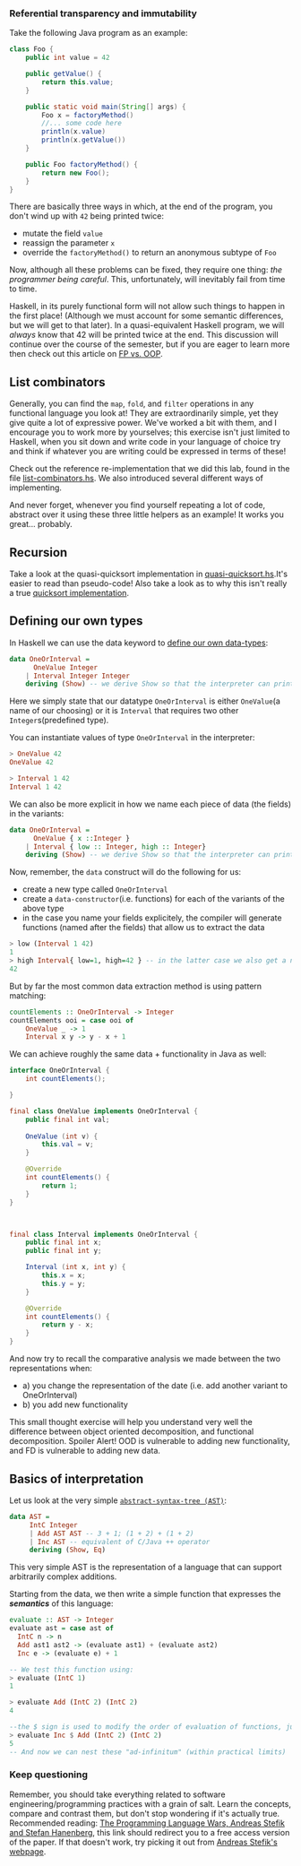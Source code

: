 ### Referential transparency and immutability

Take the following Java program as an example:
```Java
class Foo {
	public int value = 42

	public getValue() {
		return this.value;
	}

	public static void main(String[] args) {
		Foo x = factoryMethod()
		//... some code here
		println(x.value)
		println(x.getValue())
	}

	public Foo factoryMethod() {
		return new Foo();
	}
}
```
There are basically three ways in which, at the end of the program, you don't wind up with `42` being printed twice:
  * mutate the field `value`
  * reassign the parameter `x`
  * override the `factoryMethod()` to return an anonymous subtype of `Foo`

Now, although all these problems can be fixed, they require one thing: *the programmer being careful*. This, unfortunately, will inevitably fail from time to time.  

Haskell, in its purely functional form will not allow such things to happen in the first place! (Although we must account for some semantic differences, but we will get to that later). In a quasi-equivalent Haskell program, we will *always* know that 42 will be printed twice at the end. This discussion will continue over the course of the semester, but if you are eager to learn more then check out this article on [FP vs. OOP](http://www.haskell.org/haskellwiki/The_Monad.Reader/Issue3/Functional_Programming_vs_Object_Oriented_Programming).

List combinators
---------------------------------------

Generally, you can find the `map`, `fold`, and `filter` operations in any functional language you look at! They are extraordinarily simple, yet they give quite a lot of expressive power. We've worked a bit with them, and I encourage you to work more by yourselves; this exercise isn't just limited to Haskell, when you sit down and write code in your language of choice try and think if whatever you are writing could be expressed in terms of these!  

Check out the reference re-implementation that we did this lab, found in the file [list-combinators.hs](./list-combinators.hs). We also introduced several different ways of implementing.  

And never forget, whenever you find yourself repeating a lot of code, abstract over it using these three little helpers as an example! It works you great... probably.

Recursion
---------------------------------------

Take a look at the quasi-quicksort implementation in [quasi-quicksort.hs](./quasi-quicksort.hs).It's easier to read than pseudo-code! Also take a look as to why this isn't really a true [quicksort implementation](http://www.haskell.org/haskellwiki/Introduction#Quicksort_in_Haskell).

Defining our own types
---------------------------------------

In Haskell we can use the data keyword to [define our own data-types](http://www.haskell.org/haskellwiki/Algebraic_data_type):

```Haskell
data OneOrInterval = 
      OneValue Integer
    | Interval Integer Integer
    deriving (Show) -- we derive Show so that the interpreter can print the value of type list
```
Here we simply state that our datatype `OneOrInterval` is either `OneValue`(a name of our choosing) or it is `Interval` that requires two other `Integer`s(predefined type).

You can instantiate values of type `OneOrInterval` in the interpreter:

```Haskell
> OneValue 42
OneValue 42

> Interval 1 42
Interval 1 42
```

We can also be more explicit in how we name each piece of data (the fields) in the variants:
```Haskell
data OneOrInterval = 
      OneValue { x ::Integer }
    | Interval { low :: Integer, high :: Integer}
    deriving (Show) -- we derive Show so that the interpreter can print the value of type list
```

Now, remember, the `data` construct will do the following for us:
  * create a new type called `OneOrInterval`
  * create a `data-constructor`(i.e. functions) for each of the variants of the above type
  * in the case you name your fields explicitely, the compiler will generate functions (named after the fields) that allow us to extract the data

```Haskell
> low (Interval 1 42)
1
> high Interval{ low=1, high=42 } -- in the latter case we also get a neat way of constructing our data, as well.
42
```

But by far the most common data extraction method is using pattern matching:
```Haskell
countElements :: OneOrInterval -> Integer
countElements ooi = case ooi of
    OneValue _ -> 1
    Interval x y -> y - x + 1
```

We can achieve roughly the same data + functionality in Java as well:
```Java
interface OneOrInterval {
    int countElements();

}

final class OneValue implements OneOrInterval {
    public final int val;
    
    OneValue (int v) {
        this.val = v;
    }

    @Override
    int countElements() {
        return 1;
    }
}



final class Interval implements OneOrInterval {
    public final int x;
    public final int y;

    Interval (int x, int y) {
        this.x = x;
        this.y = y;
    }

    @Override
    int countElements() {
        return y - x; 
    }
}
```
And now try to recall the comparative analysis we made between the two representations when:
  * a) you change the representation of the date (i.e. add another variant to OneOrInterval)
  * b) you add new functionality

This small thought exercise will help you understand very well the difference between object oriented decomposition, and functional decomposition. Spoiler Alert! OOD is vulnerable to adding new functionality, and FD is vulnerable to adding new data.

Basics of interpretation
---------------------------------------
Let us look at the very simple [`abstract-syntax-tree (AST)`](http://en.wikipedia.org/wiki/Abstract_syntax_tree):
```Haskell
data AST = 
     IntC Integer
     | Add AST AST -- 3 + 1; (1 + 2) + (1 + 2)
     | Inc AST -- equivalent of C/Java ++ operator
     deriving (Show, Eq)
```

This very simple AST is the representation of a language that can support arbitrarily complex additions.  

Starting from the data, we then write a simple function that expresses the **_semantics_** of this language:

```Haskell
evaluate :: AST -> Integer 
evaluate ast = case ast of
  IntC n -> n
  Add ast1 ast2 -> (evaluate ast1) + (evaluate ast2)
  Inc e -> (evaluate e) + 1 

-- We test this function using:
> evaluate (IntC 1)
1

> evaluate Add (IntC 2) (IntC 2)
4

--the $ sign is used to modify the order of evaluation of functions, just like parentheses do.
> evaluate Inc $ Add (IntC 2) (IntC 2)
5
-- And now we can nest these "ad-infinitum" (within practical limits)
```  

### Keep questioning

Remember, you should take everything related to software engineering/programming practices with a grain of salt. Learn the concepts, compare and contrast them, but don't stop wondering if it's actually true. Recommended reading: [The Programming Language Wars, Andreas Stefik and Stefan Hanenberg](http://dl.acm.org/authorize?N84615), this link should redirect you to a free access version of the paper. If that doesn't work, try picking it out from [Andreas Stefik's webpage](http://web.cs.unlv.edu/stefika/Papers.php).